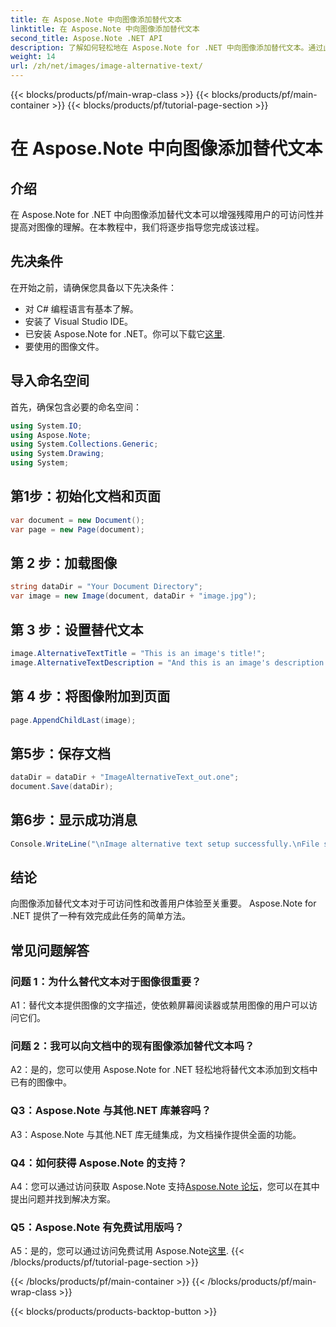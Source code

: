 ```yaml
---
title: 在 Aspose.Note 中向图像添加替代文本
linktitle: 在 Aspose.Note 中向图像添加替代文本
second_title: Aspose.Note .NET API
description: 了解如何轻松地在 Aspose.Note for .NET 中向图像添加替代文本。通过此分步指南增强可访问性并改善用户体验。
weight: 14
url: /zh/net/images/image-alternative-text/
---
```


{{< blocks/products/pf/main-wrap-class >}}
{{< blocks/products/pf/main-container >}}
{{< blocks/products/pf/tutorial-page-section >}}

# 在 Aspose.Note 中向图像添加替代文本

## 介绍

在 Aspose.Note for .NET 中向图像添加替代文本可以增强残障用户的可访问性并提高对图像的理解。在本教程中，我们将逐步指导您完成该过程。

## 先决条件

在开始之前，请确保您具备以下先决条件：

- 对 C# 编程语言有基本了解。
- 安装了 Visual Studio IDE。
- 已安装 Aspose.Note for .NET。你可以下载它[这里](https://releases.aspose.com/note/net/).
- 要使用的图像文件。

## 导入命名空间

首先，确保包含必要的命名空间：

```csharp
using System.IO;
using Aspose.Note;
using System.Collections.Generic;
using System.Drawing;
using System;
```

## 第1步：初始化文档和页面

```csharp
var document = new Document();
var page = new Page(document);
```

## 第 2 步：加载图像

```csharp
string dataDir = "Your Document Directory";
var image = new Image(document, dataDir + "image.jpg");
```

## 第 3 步：设置替代文本

```csharp
image.AlternativeTextTitle = "This is an image's title!";
image.AlternativeTextDescription = "And this is an image's description!";
```

## 第 4 步：将图像附加到页面

```csharp
page.AppendChildLast(image);
```

## 第5步：保存文档

```csharp
dataDir = dataDir + "ImageAlternativeText_out.one";
document.Save(dataDir);
```

## 第6步：显示成功消息

```csharp
Console.WriteLine("\nImage alternative text setup successfully.\nFile saved at " + dataDir); 
```

## 结论

向图像添加替代文本对于可访问性和改善用户体验至关重要。 Aspose.Note for .NET 提供了一种有效完成此任务的简单方法。

## 常见问题解答

### 问题 1：为什么替代文本对于图像很重要？

A1：替代文本提供图像的文字描述，使依赖屏幕阅读器或禁用图像的用户可以访问它们。

### 问题 2：我可以向文档中的现有图像添加替代文本吗？

A2：是的，您可以使用 Aspose.Note for .NET 轻松地将替代文本添加到文档中已有的图像中。

### Q3：Aspose.Note 与其他.NET 库兼容吗？

A3：Aspose.Note 与其他.NET 库无缝集成，为文档操作提供全面的功能。

### Q4：如何获得 Aspose.Note 的支持？

 A4：您可以通过访问获取 Aspose.Note 支持[Aspose.Note 论坛](https://forum.aspose.com/c/note/28)，您可以在其中提出问题并找到解决方案。

### Q5：Aspose.Note 有免费试用版吗？

A5：是的，您可以通过访问免费试用 Aspose.Note[这里](https://releases.aspose.com/).
{{< /blocks/products/pf/tutorial-page-section >}}

{{< /blocks/products/pf/main-container >}}
{{< /blocks/products/pf/main-wrap-class >}}

{{< blocks/products/products-backtop-button >}}
